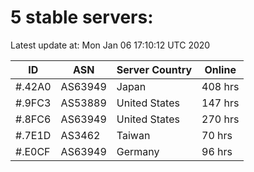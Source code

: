 # 5 stable servers:

Latest update at: Mon Jan 06 17:10:12 UTC 2020

| ID | ASN | Server Country | Online |
| -- | --- | -------------- | ------ |
| #.42A0 | AS63949 | Japan | 408 hrs |
| #.9FC3 | AS53889 | United States | 147 hrs |
| #.8FC6 | AS63949 | United States | 270 hrs |
| #.7E1D | AS3462 | Taiwan | 70 hrs |
| #.E0CF | AS63949 | Germany | 96 hrs |


